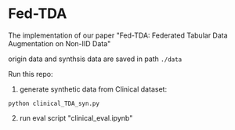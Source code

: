 # Fed-TDA
The implementation of our paper "Fed-TDA: Federated Tabular Data Augmentation on Non-IID Data"

origin data and synthsis data are saved in path `./data`

Run this repo:
1. generate synthetic data from Clinical dataset:

```
python clinical_TDA_syn.py
```

2. run eval script "clinical_eval.ipynb"
